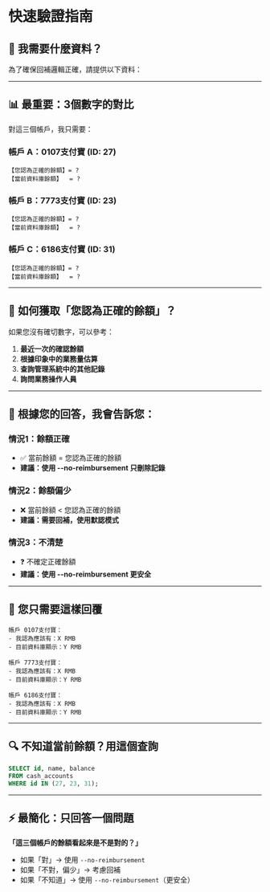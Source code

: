 # 快速驗證指南

## 🎯 我需要什麼資料？

為了確保回補邏輯正確，請提供以下資料：

---

## 📊 最重要：3個數字的對比

對這三個帳戶，我只需要：

### 帳戶 A：0107支付寶 (ID: 27)

```
【您認為正確的餘額】= ?
【當前資料庫餘額】  = ?
```

### 帳戶 B：7773支付寶 (ID: 23)

```
【您認為正確的餘額】= ?
【當前資料庫餘額】  = ?
```

### 帳戶 C：6186支付寶 (ID: 31)

```
【您認為正確的餘額】= ?
【當前資料庫餘額】  = ?
```

---

## 🤔 如何獲取「您認為正確的餘額」？

如果您沒有確切數字，可以參考：

1. **最近一次的確認餘額**
2. **根據印象中的業務量估算**
3. **查詢管理系統中的其他記錄**
4. **詢問業務操作人員**

---

## 🎯 根據您的回答，我會告訴您：

### 情況1：餘額正確
- ✅ 當前餘額 = 您認為正確的餘額
- **建議：使用 --no-reimbursement 只刪除記錄**

### 情況2：餘額偏少
- ❌ 當前餘額 < 您認為正確的餘額
- **建議：需要回補，使用默認模式**

### 情況3：不清楚
- ❓ 不確定正確餘額
- **建議：使用 --no-reimbursement 更安全**

---

## 📝 您只需要這樣回覆

```
帳戶 0107支付寶：
- 我認為應該有：X RMB
- 目前資料庫顯示：Y RMB

帳戶 7773支付寶：
- 我認為應該有：X RMB
- 目前資料庫顯示：Y RMB

帳戶 6186支付寶：
- 我認為應該有：X RMB
- 目前資料庫顯示：Y RMB
```

---

## 🔍 不知道當前餘額？用這個查詢

```sql
SELECT id, name, balance 
FROM cash_accounts 
WHERE id IN (27, 23, 31);
```

---

## ⚡ 最簡化：只回答一個問題

**「這三個帳戶的餘額看起來是不是對的？」**

- 如果「對」→ 使用 `--no-reimbursement`
- 如果「不對，偏少」→ 考慮回補
- 如果「不知道」→ 使用 `--no-reimbursement`（更安全）

